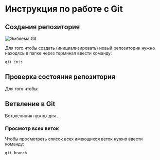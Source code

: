 # **Инструкция по работе с Git**

## Создания репозитория

![Эмблема Git](Aidarka.jpg)

Для того чтобы создать (инициализировать) новый репозитории нужно находясь в папке через терминал ввести команду:

    git init

## Проверка состояния репозитория

Для того чтобы:

## Ветвление в Git

Ветвлениния нужны для ...

### Просмотр всех веток

Чтобы просмотреть список всех имеющихся веток нужно ввести команду:

    git branch